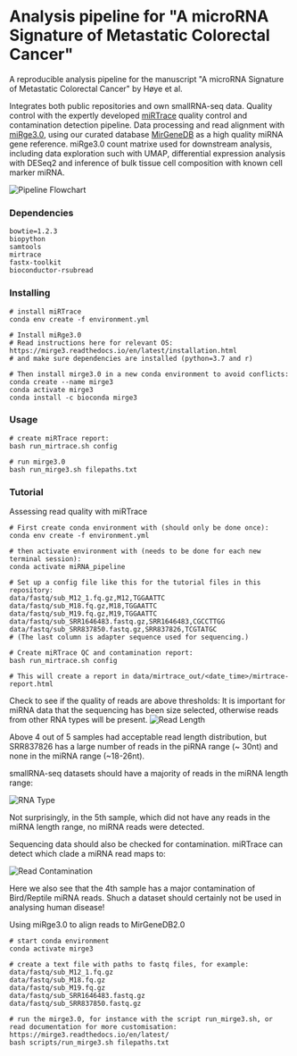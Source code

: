 # Analysis pipeline for "A microRNA Signature of Metastatic Colorectal Cancer"
A reproducible analysis pipeline for the manuscript "A microRNA Signature of Metastatic Colorectal Cancer" by Høye et al.

Integrates both public repositories and own smallRNA-seq data. Quality control with the expertly developed [miRTrace](https://github.com/friedlanderlab/mirtrace) quality control and contamination detection pipeline. Data processing and read alignment with [miRge3.0](https://github.com/mhalushka/miRge3.0), using our curated database [MirGeneDB](https://mirgenedb.org/) as a high quality miRNA gene reference. miRge3.0 count matrixe used for downstream analysis, including data exploration such with UMAP, differential expression analysis with DESeq2 and inference of bulk tissue cell composition with known cell marker miRNA.

![Pipeline Flowchart](/images/Pipeline_Flowchart2.png)

### Dependencies
```
bowtie=1.2.3
biopython
samtools
mirtrace
fastx-toolkit
bioconductor-rsubread
```
### Installing
```
# install miRTrace
conda env create -f environment.yml

# Install miRge3.0
# Read instructions here for relevant OS: https://mirge3.readthedocs.io/en/latest/installation.html
# and make sure dependencies are installed (python=3.7 and r)

# Then install mirge3.0 in a new conda environment to avoid conflicts:
conda create --name mirge3
conda activate mirge3
conda install -c bioconda mirge3
```

### Usage
```
# create miRTrace report:
bash run_mirtrace.sh config

# run mirge3.0
bash run_mirge3.sh filepaths.txt

```

### Tutorial

Assessing read quality with miRTrace
```
# First create conda environment with (should only be done once):
conda env create -f environment.yml

# then activate environment with (needs to be done for each new terminal session):
conda activate miRNA_pipeline

# Set up a config file like this for the tutorial files in this repository:
data/fastq/sub_M12_1.fq.gz,M12,TGGAATTC
data/fastq/sub_M18.fq.gz,M18,TGGAATTC
data/fastq/sub_M19.fq.gz,M19,TGGAATTC
data/fastq/sub_SRR1646483.fastq.gz,SRR1646483,CGCCTTGG
data/fastq/sub_SRR837850.fastq.gz,SRR837826,TCGTATGC
# (The last column is adapter sequence used for sequencing.)

# Create miRTrace QC and contamination report:
bash run_mirtrace.sh config

# This will create a report in data/mirtrace_out/<date_time>/mirtrace-report.html
```

Check to see if the quality of reads are above thresholds:
It is important for miRNA data that the sequencing has been size selected, otherwise reads from other RNA types will be present.
![Read Length](/images/mirtrace-length-plot.png)

Above 4 out of 5 samples had acceptable read length distribution, but SRR837826 has a large number of reads in the piRNA range (~ 30nt) and none in the miRNA range (~18-26nt). 

smallRNA-seq datasets should have a majority of reads in the miRNA length range:

![RNA Type](/images/mirtrace-rnatype-plot.png)

Not surprisingly, in the 5th sample, which did not have any reads in the miRNA length range, no miRNA reads were detected.

Sequencing data should also be checked for contamination. miRTrace can detect which clade a miRNA read maps to:

![Read Contamination](/images/mirtrace-contamination-plot.png)

Here we also see that the 4th sample has a major contamination of Bird/Reptile miRNA reads. Shuch a dataset should certainly not be used in analysing human disease!

Using miRge3.0 to align reads to MirGeneDB2.0
```
# start conda environment
conda activate mirge3

# create a text file with paths to fastq files, for example:
data/fastq/sub_M12_1.fq.gz
data/fastq/sub_M18.fq.gz
data/fastq/sub_M19.fq.gz
data/fastq/sub_SRR1646483.fastq.gz
data/fastq/sub_SRR837850.fastq.gz

# run the mirge3.0, for instance with the script run_mirge3.sh, or read documentation for more customisation: https://mirge3.readthedocs.io/en/latest/
bash scripts/run_mirge3.sh filepaths.txt







